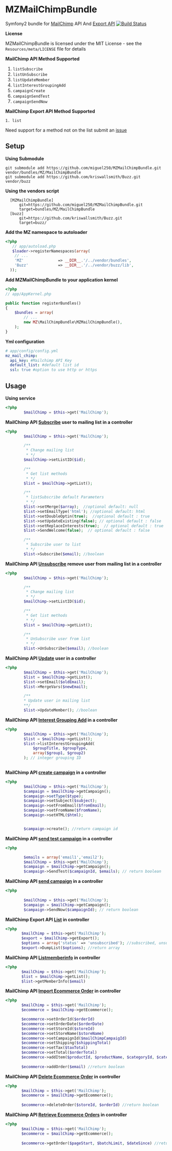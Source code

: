 # MZMailChimpBundle
Symfony2 bundle for [MailChimp](http://apidocs.mailchimp.com/api/1.3/index.php) API And [Export API](http://apidocs.mailchimp.com/export/1.0/)
[![Build Status](https://secure.travis-ci.org/miguel250/MZMailChimpBundle.png?branch=master)](http://travis-ci.org/miguel250/MZMailChimpBundle)

**License**

MZMailChimpBundle is licensed under the MIT License - see the `Resources/meta/LICENSE` file for details

**MailChimp API Method Supported**

1. `listSubscribe`
2. `listUnSubscribe`
3. `listUpdateMember`
4. `listInterestGroupingAdd`
5. `campaignCreate`
6. `campaignSendTest`
7. `campaignSendNow`

**MailChimp Export API Method Supported**

`1. list`

Need support for a method not on the list submit an [issue](MZMailChimpBundle/issues/new)

## Setup
**Using Submodule**

    git submodule add https://github.com/miguel250/MZMailChimpBundle.git vendor/bundles/MZ/MailChimpBundle
    git submodule add https://github.com/kriswallsmith/Buzz.git  vendor/buzz
**Using the vendors script**

      [MZMailChimpBundle]
          git=https://github.com/miguel250/MZMailChimpBundle.git
          target=bundles/MZ/MailChimpBundle
      [buzz]
          git=https://github.com/kriswallsmith/Buzz.git
          target=buzz/
**Add the MZ namespace to autoloader**

``` php
<?php
   // app/autoload.php
   $loader->registerNamespaces(array(
    // ...
    'MZ'               => __DIR__.'/../vendor/bundles',
    'Buzz'             => __DIR__.'/../vendor/buzz/lib',
  ));
```
**Add MZMailChimpBundle to your application kernel**

``` php
<?php
// app/AppKernel.php

public function registerBundles()
{
    $bundles = array(
        // ...
        new MZ\MailChimpBundle\MZMailChimpBundle(),
    );
}
```
**Yml configuration**

``` yml
# app/config/config.yml
mz_mail_chimp:
  api_key: #Mailchimp API Key
  default_list: #default list id
  ssl: true #option to use http or https
```
## Usage

**Using service**

``` php
<?php
        $mailChimp = $this->get('MailChimp');
```

**MailChimp API [Subscribe](http://apidocs.mailchimp.com/api/1.3/listsubscribe.func.php) user to mailing list in a controller**

``` php
<?php
        $mailChimp = $this->get('MailChimp');

        /**
         * Change mailing list
         * */
        $mailChimp->setListID($id);

        /**
         * Get list methods
         * */
        $list = $mailChimp->getList();

        /**
         * listSubscribe default Parameters
         * */
        $list->setMerge($array);  //optional default: null
        $list->setEmailType('html'); //optional default: html
        $list->setDoubleOptin(true);  //optional default : true
        $list->setUpdateExisting(false); // optional default : false
        $list->setReplaceInterests(true);  // optional default : true
        $list->SendWelcome(false);  // optional default : false

        /**
         * Subscribe user to list
         * */
        $list->Subscribe($email); //boolean
```

**MailChimp API [Unsubscribe](http://apidocs.mailchimp.com/api/1.3/listunsubscribe.func.php) remove user from mailing list in a controller**

``` php
<?php
        $mailChimp = $this->get('MailChimp');

        /**
         * Change mailing list
         * */
        $mailChimp->setListID($id);

        /**
         * Get list methods
         * */
        $list = $mailChimp->getList();

        /**
         * UnSubscribe user from list
         * */
        $list->UnSubscribe($email); //boolean
```

**MailChimp API [Update](http://apidocs.mailchimp.com/api/1.3/listupdatemember.func.php) user in a controller**

``` php
<?php
        $mailChimp = $this->get('MailChimp');
        $list = $mailChimp->getList();
        $list->setEmail($oldEmail);
        $list->MergeVars($newEmail);

        /**
        * Update user in mailing list
        **/
        $list->UpdateMember(); //boolean
```

**MailChimp API [Interest Grouping Add](http://apidocs.mailchimp.com/api/rtfm/listinterestgroupingadd.func.php) in a controller**

``` php
<?php
        $mailChimp = $this->get('MailChimp');
        $list = $mailChimp->getList();
        $list->listInterestGroupingAdd(
            $groupTitle, $groupType,
            array($group1, $group2)  
        ); // integer grouping ID
                   
```

**MailChimp API [create campaign](http://apidocs.mailchimp.com/api/1.3/campaigncreate.func.php) in a controller**

``` php
<?php
        $mailChimp = $this->get('MailChimp');
        $campaign = $mailChimp->getCampaign();
        $campaign->setType($type);
        $campaign->setSubject($subject);
        $campaign->setFromEmail($fromEmail);
        $campaign->setFromName($fromName);
        $campaign->setHTML($html);


        $campaign->create(); //return campaign id
```

**MailChimp API [send test campaign](http://apidocs.mailchimp.com/api/1.3/campaignsendtest.func.php) in a controller**

``` php
<?php

        $emails = array('email1','email2');
        $mailChimp = $this->get('MailChimp');
        $campaign = $mailChimp->getCampaign();
        $campaign->SendTest($campaignId, $emails); // return boolean

```

**MailChimp API [send campaign](http://apidocs.mailchimp.com/api/1.3/campaignsendnow.func.php) in a controller**

``` php
<?php
        
        $mailChimp = $this->get('MailChimp');
        $campaign = $mailChimp->getCampaign();
        $campaign->SendNow($campaignId); // return boolean
```

**MailChimp Export API [List](http://apidocs.mailchimp.com/export/1.0/list.func.php)  in controller**

``` php
<?php
       $mailChimp = $this->get('MailChimp');
       $export = $mailChimp->getExport();
       $options = array('status' => 'unsubscribed'); //subscribed, unsubscribed, cleaned
       $export->DumpList($options); //return array

```

**MailChimp API [Listmemberinfo](http://apidocs.mailchimp.com/api/rtfm/listmemberinfo.func.php) in controller**
``` php
<?php
       $mailChimp = $this->get('MailChimp');
       $list = $mailChimp->getList();
       $list->getMemberInfo($email) 
```

**MailChimp API [Import Ecommerce Order](http://apidocs.mailchimp.com/api/1.3/ecommorderadd.func.php) in controller**
``` php
<?php
       $mailChimp = $this->get('MailChimp');
       $ecommerce = $mailChimp->getEcommerce();

       $ecommerce->setOrderId($orderId)
       $ecommerce->setOrderDate($orderDate)
       $ecommerce->setStoreId($storeId)
       $ecommerce->setStoreName($storeName)
       $ecommerce->setCampaignId($mailChimpCampaigId)
       $ecommerce->setShipping($shippingTotal)
       $ecommerce->setTax($taxTotal)
       $ecommerce->setTotal($orderTotal)
       $ecommerce->addItem($productId, $productName, $categoryId, $categoryName, $qty, $cost, $sku)
       
       $ecommerce->addOrder($email) //return boolean
```

**MailChimp API [Delete Ecommerce Order](http://apidocs.mailchimp.com/api/1.3/ecommorderdel.func.php) in controller**
``` php
<?php
       $mailChimp = $this->get('MailChimp');
       $ecommerce = $mailChimp->getEcommerce();
       
       $ecommerce->deleteOrder($storeId, $orderId) //return boolean
```

**MailChimp API [Retrieve Ecommerce Orders](http://apidocs.mailchimp.com/api/1.3/ecommorders.func.php) in controller**
``` php
<?php
       $mailChimp = $this->get('MailChimp');
       $ecommerce = $mailChimp->getEcommerce();
       
       $ecommerce->getOrder($pageStart, $batchLimit, $dateSince) //return array
```
